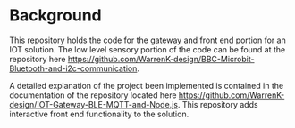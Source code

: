 # Background 
This repository holds the code for the gateway and front end portion for an IOT solution. The low level sensory portion of the code can be found at the repository here https://github.com/WarrenK-design/BBC-Microbit-Bluetooth-and-i2c-communication.

A detailed explanation of the project been implemented is contained in the documentation of the repository located here https://github.com/WarrenK-design/IOT-Gateway-BLE-MQTT-and-Node.js.
This repository adds interactive front end functionality to the solution. 
